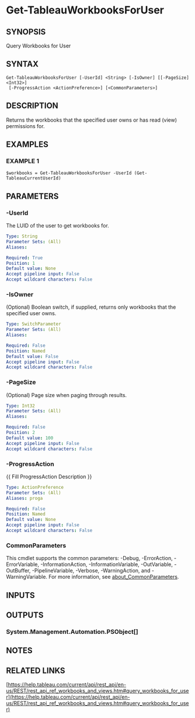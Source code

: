 # Get-TableauWorkbooksForUser

## SYNOPSIS
Query Workbooks for User

## SYNTAX

```
Get-TableauWorkbooksForUser [-UserId] <String> [-IsOwner] [[-PageSize] <Int32>]
 [-ProgressAction <ActionPreference>] [<CommonParameters>]
```

## DESCRIPTION
Returns the workbooks that the specified user owns or has read (view) permissions for.

## EXAMPLES

### EXAMPLE 1
```
$workbooks = Get-TableauWorkbooksForUser -UserId (Get-TableauCurrentUserId)
```

## PARAMETERS

### -UserId
The LUID of the user to get workbooks for.

```yaml
Type: String
Parameter Sets: (All)
Aliases:

Required: True
Position: 1
Default value: None
Accept pipeline input: False
Accept wildcard characters: False
```

### -IsOwner
(Optional) Boolean switch, if supplied, returns only workbooks that the specified user owns.

```yaml
Type: SwitchParameter
Parameter Sets: (All)
Aliases:

Required: False
Position: Named
Default value: False
Accept pipeline input: False
Accept wildcard characters: False
```

### -PageSize
(Optional) Page size when paging through results.

```yaml
Type: Int32
Parameter Sets: (All)
Aliases:

Required: False
Position: 2
Default value: 100
Accept pipeline input: False
Accept wildcard characters: False
```

### -ProgressAction
{{ Fill ProgressAction Description }}

```yaml
Type: ActionPreference
Parameter Sets: (All)
Aliases: proga

Required: False
Position: Named
Default value: None
Accept pipeline input: False
Accept wildcard characters: False
```

### CommonParameters
This cmdlet supports the common parameters: -Debug, -ErrorAction, -ErrorVariable, -InformationAction, -InformationVariable, -OutVariable, -OutBuffer, -PipelineVariable, -Verbose, -WarningAction, and -WarningVariable. For more information, see [about_CommonParameters](http://go.microsoft.com/fwlink/?LinkID=113216).

## INPUTS

## OUTPUTS

### System.Management.Automation.PSObject[]
## NOTES

## RELATED LINKS

[https://help.tableau.com/current/api/rest_api/en-us/REST/rest_api_ref_workbooks_and_views.htm#query_workbooks_for_user](https://help.tableau.com/current/api/rest_api/en-us/REST/rest_api_ref_workbooks_and_views.htm#query_workbooks_for_user)

